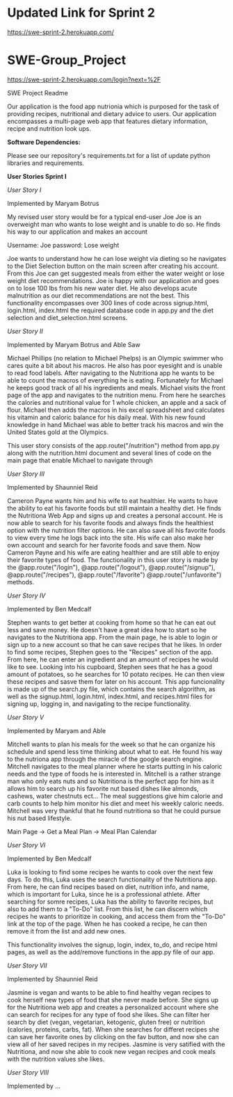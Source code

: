 # Updated Link for Sprint 2 
https://swe-sprint-2.herokuapp.com/

# SWE-Group_Project
https://swe-sprint-2.herokuapp.com/login?next=%2F

SWE Project Readme  

Our application is the food app nutrionia which is purposed for the task of providing recipes, nutritional and dietary advice to users. Our application encompasses a multi-page web app that features dietary information, recipe and nutrition look ups. 

<strong> Software Dependencies: </strong>

Please see our repository's requirements.txt for a list of update python libraries and requirements. 

<strong> User Stories Sprint I </strong>

<em> User Story I </em>

Implemented by Maryam Botrus

My revised user story would be for a typical end-user Joe 
Joe is an overweight man who wants to lose weight and is unable to do so. He finds his way to our application and makes an account

Username: Joe password: Lose weight

Joe wants to understand how he can lose weight via dieting so he navigates to the Diet Selection button on the main screen after creating his account.
From this Joe can get suggested meals from either the water weight or lose weight diet recommendations.
Joe is happy with our application and goes on to lose 100 lbs from his new water diet. He also develops acute malnutrition as our diet recommendations are not the best.
This functionality encompasses over 300 lines of code across signup.html, login.html, index.html the required database code in app.py and the diet selection and diet_selection.html screens.

<em> User Story II </em>

Implemented by Maryam Botrus and Able Saw

Michael Phillips (no relation to Michael Phelps) is an Olympic swimmer who cares quite a bit about his macros. He also has poor eyesight and is unable to read food labels. After navigating to the Nutritiona app he wants to be able to count the macros of everything he is eating. Fortunately for Michael he keeps good track of all his ingredients and meals.
Michael visits the front page of the app and navigates to the nutrition menu. From here he searches the calories and nutritional value for 1 whole chicken, an apple and a sack of flour.
Michael then adds the macros in his excel spreadsheet and calculates his vitamin and caloric balance for his daily meal.
With his new found knowledge in hand Michael was able to better track his macros and win the United States gold at the Olympics.

This user story consists of the app.route("/nutrition") method from app.py along with the nutrition.html document and several lines of code on the main page that enable Michael to navigate through

<em> User Story III </em>

Implemented by Shaunniel Reid

Cameron Payne wants him and his wife to eat healthier. He wants to have the ability to eat his favorite foods but still maintain a healthy diet. He finds the Nutritiona Web App and signs up and creates a personal account. He is now able to search for his favorite foods and always finds the healthiest option with the nutrition filter options. He can also save all his favorite foods to view every time he logs back into the site. His wife can also make her own account and search for her favorite foods and save them. Now Cameron Payne and his wife are eating healthier and are still able to enjoy their favorite types of food. The functionality in this user story is made by the @app.route("/login"), @app.route("/logout"), @app.route("/signup"), @app.route("/recipes"), @app.route("/favorite") @app.route("/unfavorite") methods.


<em> User Story IV </em>

Implemented by Ben Medcalf

Stephen wants to get better at cooking from home so that he can eat out less and save money. He doesn't have a great idea how to start so he navigates to the Nutritiona app. From the main page, he is able to login or sign up to a new account so that he can save recipes that he likes. In order to find some recipes, Stephen goes to the "Recipes" section of the app. From here, he can enter an ingredient and an amount of recipes he would like to see. 
Looking into his cupboard, Stephen sees that he has a good amount of potatoes, so he searches for 10 potato recipes. He can then view these recipes and sasve them for later on his account.
This app funcionality is made up of the search.py file, which contains the search algorithm, as well as the signup.html, login.html, index.html, and recipes.html files for signing up, logging in, and navigating to the recipe functionality.

<em> User Story V </em>
   
Implemented by Maryam and Able 

Mitchell wants to plan his meals for the week so that he can organize his schedule and spend less time thinking about what to eat. He found his way to the nutriona app through the miracle of the google search engine. Mitchell navigates to the meal planner where he starts putting in his caloric needs and the type of foods he is interested in. Mitchell is a rather strange man who only eats nuts and so Nutritiona is the perfect app for him as it allows him to search up his favorite nut based dishes like almonds, cashews, water chestnuts ect... The meal suggestions give him calorie and carb counts to help him monitor his diet and meet his weekly caloric needs. Mitchell was very thankful that he found nutritiona so that he could pursue his nut based lifestyle. 

Main Page -> Get a Meal Plan -> Meal Plan Calendar 

<em> User Story VI </em>
   
Implemented by Ben Medcalf

Luka is looking to find some recipes he wants to cook over the next few days. To do this, Luka uses the search functionality of the Nutritiona app. From here, he can find recipes based on diet, nutrition info, and name, which is important for Luka, since he is a professional athlete. After searching for somre recipes, Luka has the ability to favorite recipes, but also to add them to a "To-Do" list. From this list, he can discern which recipes he wants to prioritize in cooking, and access them from the "To-Do" link at the top of the page. When he has cooked a recipe, he can then remove it from the list and add new ones.

This functionality involves the signup, login, index, to_do, and recipe html pages, as well as the add/remove functions in the app.py file of our app.


<em> User Story VII </em>
   
Implemented by Shaunniel Reid

Jasmine is vegan and wants to be able to find healthy vegan recipes to cook herself new types of food that she never made before. She signs up for the Nutritiona web app and creates a personalized account where she can search for recipes for any type of food she likes. She can filter her search by diet (vegan, vegetarian, ketogenic, gluten free) or nutrition (calories, proteins, carbs, fat). When she searches for differet recipes she can save her favorite ones by clicking on the fav button, and now she can view all of her saved recipes in my recipes. Jasmine is very satified with the Nutritiona, and now she able to cook new vegan recipes and cook meals with the nutrition values she likes.

<em> User Story VIII </em>
   
Implemented by ...
